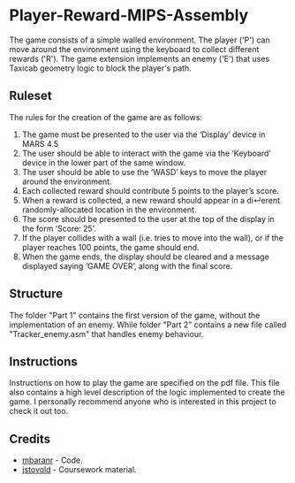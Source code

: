 # Player-Reward-MIPS-Assembly

The game consists of a simple walled environment. The player ('P') can move around the environment using the keyboard to collect different rewards ('R'). The game extension implements an enemy ('E') that uses Taxicab geometry logic to block the player's path.

## Ruleset

The rules for the creation of the game are as follows:

1. The game must be presented to the user via the ‘Display’ device in MARS 4.5
2. The user should be able to interact with the game via the ‘Keyboard’
device in the lower part of the same window.
3. The user should be able to use the ‘WASD’ keys to move the player around
the environment.
4. Each collected reward should contribute 5 points to the player’s score.
5. When a reward is collected, a new reward should appear in a di↵erent
randomly-allocated location in the environment.
6. The score should be presented to the user at the top of the display in the
form ‘Score: 25’.
7. If the player collides with a wall (i.e. tries to move into the wall), or if the
player reaches 100 points, the game should end.
8. When the game ends, the display should be cleared and a message displayed
saying ‘GAME OVER’, along with the final score.

## Structure

The folder "Part 1" contains the first version of the game, without the implementation of an enemy. While folder "Part 2" contains a new file called "Tracker_enemy.asm" that handles enemy behaviour.

## Instructions

Instructions on how to play the game are specified on the pdf file. This file also contains a high level description of the logic implemented to create the game. I personally recommend anyone who is interested in this project to check it out too.

## Credits
* [mbaranr](https://github.com/mbaranr) - Code.
* [jstovold](https://github.com/jstovold) - Coursework material.
